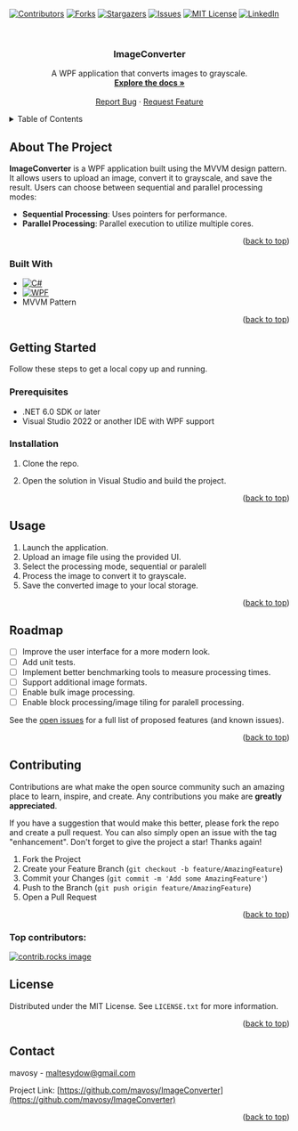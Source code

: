 
<a id="readme-top"></a>

<!-- PROJECT SHIELDS -->
[![Contributors][contributors-shield]][contributors-url]
[![Forks][forks-shield]][forks-url]
[![Stargazers][stars-shield]][stars-url]
[![Issues][issues-shield]][issues-url]
[![MIT License][license-shield]][license-url]
[![LinkedIn][linkedin-shield]][linkedin-url]

<!-- PROJECT LOGO -->
<br />
<div align="center">
<!--  <a href="https://github.com/mavosy/ImageConverter">
    <img src="images/logo.png" alt="Logo" width="80" height="80">
  </a> -->

<h3 align="center">ImageConverter</h3>

  <p align="center">
    A WPF application that converts images to grayscale.
    <br />
    <a href="https://github.com/mavosy/ImageConverter"><strong>Explore the docs »</strong></a>
    <br />
    <br />
    <a href="https://github.com/mavosy/ImageConverter/issues/new?labels=bug&template=bug-report---.md">Report Bug</a>
    ·
    <a href="https://github.com/mavosy/ImageConverter/issues/new?labels=enhancement&template=feature-request---.md">Request Feature</a>
  </p>
</div>



<!-- TABLE OF CONTENTS -->
<details>
  <summary>Table of Contents</summary>
  <ol>
    <li>
      <a href="#about-the-project">About The Project</a>
      <ul>
        <li><a href="#built-with">Built With</a></li>
      </ul>
    </li>
    <li>
      <a href="#getting-started">Getting Started</a>
      <ul>
        <li><a href="#prerequisites">Prerequisites</a></li>
        <li><a href="#installation">Installation</a></li>
      </ul>
    </li>
    <li><a href="#usage">Usage</a></li>
    <li><a href="#roadmap">Roadmap</a></li>
    <li><a href="#license">License</a></li>
    <li><a href="#contact">Contact</a></li>
  </ol>
</details>



<!-- ABOUT THE PROJECT -->
## About The Project

<!-- [![Product Name Screen Shot][product-screenshot]](https://example.com) -->

**ImageConverter** is a WPF application built using the MVVM design pattern. It allows users to upload an image, convert it to grayscale, and save the result. Users can choose between sequential and parallel processing modes:

- **Sequential Processing**: Uses pointers for performance.
- **Parallel Processing**: Parallel execution to utilize multiple cores.

<p align="right">(<a href="#readme-top">back to top</a>)</p>



### Built With

* [![C#][csharp-shield]][csharp-url]
* [![WPF][wpf-shield]][wpf-url]
* MVVM Pattern

<p align="right">(<a href="#readme-top">back to top</a>)</p>



<!-- GETTING STARTED -->
## Getting Started

Follow these steps to get a local copy up and running.

### Prerequisites

- .NET 6.0 SDK or later
- Visual Studio 2022 or another IDE with WPF support

### Installation

1. Clone the repo.

2. Open the solution in Visual Studio and build the project.

<p align="right">(<a href="#readme-top">back to top</a>)</p>

<!-- USAGE EXAMPLES -->
## Usage

1. Launch the application.
2. Upload an image file using the provided UI.
3. Select the processing mode, sequential or paralell
4. Process the image to convert it to grayscale.
5. Save the converted image to your local storage.

<p align="right">(<a href="#readme-top">back to top</a>)</p>



<!-- ROADMAP -->
## Roadmap

- [ ] Improve the user interface for a more modern look.
- [ ] Add unit tests.
- [ ] Implement better benchmarking tools to measure processing times.
- [ ] Support additional image formats.
- [ ] Enable bulk image processing.
- [ ] Enable block processing/image tiling for paralell processing.

See the [open issues](https://github.com/mavosy/ImageConverter/issues) for a full list of proposed features (and known issues).

<p align="right">(<a href="#readme-top">back to top</a>)</p>



<!-- CONTRIBUTING -->
## Contributing

Contributions are what make the open source community such an amazing place to learn, inspire, and create. Any contributions you make are **greatly appreciated**.

If you have a suggestion that would make this better, please fork the repo and create a pull request. You can also simply open an issue with the tag "enhancement".
Don't forget to give the project a star! Thanks again!

1. Fork the Project
2. Create your Feature Branch (`git checkout -b feature/AmazingFeature`)
3. Commit your Changes (`git commit -m 'Add some AmazingFeature'`)
4. Push to the Branch (`git push origin feature/AmazingFeature`)
5. Open a Pull Request

<p align="right">(<a href="#readme-top">back to top</a>)</p>

### Top contributors:

<a href="https://github.com/mavosy/ImageConverter/graphs/contributors">
  <img src="https://contrib.rocks/image?repo=mavosy/ImageConverter" alt="contrib.rocks image" />
</a>



<!-- LICENSE -->
## License

Distributed under the MIT License. See `LICENSE.txt` for more information.

<p align="right">(<a href="#readme-top">back to top</a>)</p>



<!-- CONTACT -->
## Contact

mavosy - maltesydow@gmail.com

Project Link: [https://github.com/mavosy/ImageConverter](https://github.com/mavosy/ImageConverter)

<p align="right">(<a href="#readme-top">back to top</a>)</p>


<!-- MARKDOWN LINKS & IMAGES -->
<!-- https://www.markdownguide.org/basic-syntax/#reference-style-links -->
[contributors-shield]: https://img.shields.io/github/contributors/mavosy/ImageConverter.svg?style=for-the-badge
[contributors-url]: https://github.com/mavosy/ImageConverter/graphs/contributors
[forks-shield]: https://img.shields.io/github/forks/mavosy/ImageConverter.svg?style=for-the-badge
[forks-url]: https://github.com/mavosy/ImageConverter/network/members
[stars-shield]: https://img.shields.io/github/stars/mavosy/ImageConverter.svg?style=for-the-badge
[stars-url]: https://github.com/mavosy/ImageConverter/stargazers
[issues-shield]: https://img.shields.io/github/issues/mavosy/ImageConverter.svg?style=for-the-badge
[issues-url]: https://github.com/mavosy/ImageConverter/issues
[license-shield]: https://img.shields.io/github/license/mavosy/ImageConverter.svg?style=for-the-badge
[license-url]: https://github.com/mavosy/ImageConverter/blob/master/LICENSE.txt
[linkedin-shield]: https://img.shields.io/badge/-LinkedIn-black.svg?style=for-the-badge&logo=linkedin&colorB=555
[linkedin-url]: https://linkedin.com/in/malte-von-sydow
[product-screenshot]: images/screenshot.png
[csharp-shield]: https://custom-icon-badges.demolab.com/badge/C%23-%23239120.svg?logo=cshrp&logoColor=white
[csharp-url]: https://learn.microsoft.com/en-us/dotnet/csharp/
[wpf-shield]: https://img.shields.io/badge/WPF-512BD4?style=for-the-badge&logo=windows&logoColor=white
[wpf-url]: https://learn.microsoft.com/en-us/dotnet/desktop/wpf/
